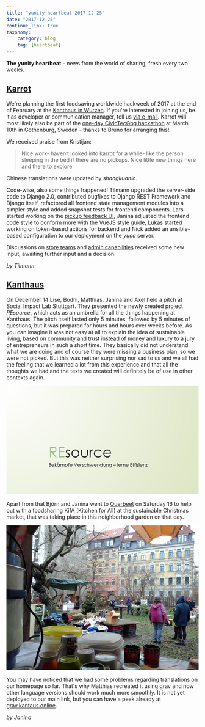 ```yaml
---
title: "yunity heartbeat 2017-12-25"
date: "2017-12-25"
continue_link: true
taxonomy:
    category: blog
    tag: [heartbeat]
---
```


**The yunity heartbeat** - news from the world of sharing, fresh every two weeks.

## [Karrot](https://karrot.world)

We're planning the first foodsaving worldwide hackweek of 2017 at the end of February at the [Kanthaus in Wurzen](https://kanthaus.online). If you're interested in joining us, be it as developer or communication manager, tell us [via e-mail](hackweek@foodsaving.world).
Karrot will most likely also be part of the [one-day CivicTecGbg hackathon](http://civictechgbg.se/) at March 10th in Gothenburg, Sweden - thanks to Bruno for arranging this!

We received praise from Kristijan:

> Nice work- haven‘t looked into karrot for a while- like the person sleeping in the bed if there are no pickups. Nice little new things here and there to explore

Chinese translations were updated by _shangkuanlc_.

Code-wise, also some things happened! Tilmann upgraded the server-side code to Django 2.0, contributed bugfixes to Django REST Framework and Django itself, refactored all frontend state management modules into a simpler style and added snapshot tests for frontend components.
Lars started working on the [pickup feedback UI](https://github.com/yunity/karrot-frontend/pull/803), Janina adjusted the frontend code style to conform more with the VueJS style guide, Lukas started working on token-based actions for backend and Nick added an ansible-based configuration to our deployment on the _yuca_ server.

Discussions on [store teams](https://github.com/yunity/karrot-frontend/issues/360#issuecomment-353068660) and [admin capabilities](https://github.com/yunity/karrot-frontend/issues/798#issuecomment-353184062) received some new input, awaiting further input and a decision.

_by Tilmann_

## [Kanthaus](https://kanthaus.online)

On December 14 Lise, Bodhi, Matthias, Janina and Axel held a pitch at Social Impact Lab Stuttgart. They presented the newly created project _REsource_, which acts as an umbrella for all the things happening at Kanthaus. The pitch itself lasted only 5 minutes, followed by 5 minutes of questions, but it was prepared for hours and hours over weeks before. As you can imagine it was not easy at all to explain the idea of sustainable living, based on community and trust instead of money and luxury to a jury of entrepreneurs in such a short time. They basically did not understand what we are doing and of course they were missing a business plan, so we were not picked. But this was neither surprising nor sad to us and we all had the feeling that we learned a lot from this experience and that all the thoughts we had and the texts we created will definitely be of use in other contexts again.

![](resourcePresi.png)

Apart from that Björn and Janina went to [Querbeet](http://www.querbeet-leipzig.de/) on Saturday 16 to help out with a foodsharing KifA (Kitchen for All) at the sustainable Christmas market, that was taking place in this neighborhood garden on that day.

![](0querbeet.jpg)

You may have noticed that we had some problems regarding translations on our homepage so far. That's why Matthias recreated it using grav and now other language versions should work much more smoothly. It is not yet deployed to our main link, but you can have a peek already at [grav.kantaus.online](https://grav.kanthaus.online).

_by Janina_
